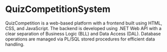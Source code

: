 # QuizCompetitionSystem
QuizCompetition is a web-based platform with a frontend built using HTML, CSS, and JavaScript. The backend is developed using .NET Web API with a clear separation of Business Logic (BLL) and Data Access (DAL). Database operations are managed via PL/SQL stored procedures for efficient data handling.

